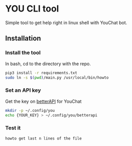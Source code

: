 # YOU CLI tool

Simple tool to get help right in linux shell with YouChat bot.

## Installation

### Install the tool

In bash, cd to the directory with the repo.

```bash
pip3 install -r requirements.txt
sudo ln -s $(pwd)/main.py /usr/local/bin/howto 
``` 

### Set an API key

Get the key on [betterAPI](https://api.betterapi.net/) for YouChat
```bash
mkdir -p ~/.config/you
echo {YOUR_KEY} > ~/.config/you/betterapi
```

### Test it

```bash
howto get last n lines of the file 
```
